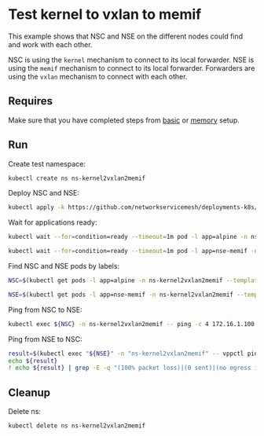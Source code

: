 # Test kernel to vxlan to memif

This example shows that NSC and NSE on the different nodes could find and work with each other.

NSC is using the `kernel` mechanism to connect to its local forwarder.
NSE is using the `memif` mechanism to connect to its local forwarder.
Forwarders are using the `vxlan` mechanism to connect with each other.

## Requires

Make sure that you have completed steps from [basic](../../basic) or [memory](../../memory) setup.

## Run

Create test namespace:
```bash
kubectl create ns ns-kernel2vxlan2memif
```

Deploy NSC and NSE:
```bash
kubectl apply -k https://github.com/networkservicemesh/deployments-k8s/examples/use-cases/Kernel2Vxlan2Memif?ref=da7af41c6a6512f91ea0bafa1e2fbf08ce496700
```

Wait for applications ready:
```bash
kubectl wait --for=condition=ready --timeout=1m pod -l app=alpine -n ns-kernel2vxlan2memif
```
```bash
kubectl wait --for=condition=ready --timeout=1m pod -l app=nse-memif -n ns-kernel2vxlan2memif
```

Find NSC and NSE pods by labels:
```bash
NSC=$(kubectl get pods -l app=alpine -n ns-kernel2vxlan2memif --template '{{range .items}}{{.metadata.name}}{{"\n"}}{{end}}')
```
```bash
NSE=$(kubectl get pods -l app=nse-memif -n ns-kernel2vxlan2memif --template '{{range .items}}{{.metadata.name}}{{"\n"}}{{end}}')
```

Ping from NSC to NSE:
```bash
kubectl exec ${NSC} -n ns-kernel2vxlan2memif -- ping -c 4 172.16.1.100
```

Ping from NSE to NSC:
```bash
result=$(kubectl exec "${NSE}" -n "ns-kernel2vxlan2memif" -- vppctl ping 172.16.1.101 repeat 4)
echo ${result}
! echo ${result} | grep -E -q "(100% packet loss)|(0 sent)|(no egress interface)"
```

## Cleanup

Delete ns:
```bash
kubectl delete ns ns-kernel2vxlan2memif
```
